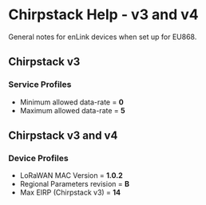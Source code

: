 # Chirpstack Help - v3 and v4

General notes for enLink devices when set up for EU868.

## Chirpstack v3

### Service Profiles

- Minimum allowed data-rate = **0**
- Maximum allowed data-rate = **5**

## Chirpstack v3 and v4

### Device Profiles

- LoRaWAN MAC Version = **1.0.2**
- Regional Parameters revision = **B**
- Max EIRP (Chirpstack v3) = **14**

